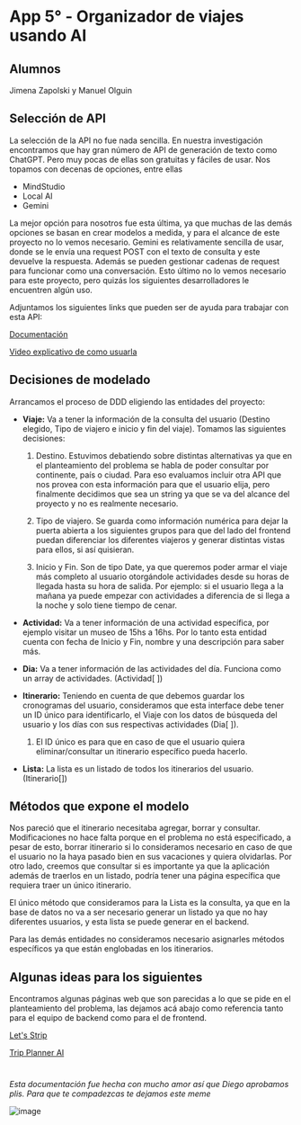 # App 5° - Organizador de viajes usando AI

## Alumnos

Jimena Zapolski y Manuel Olguin

## Selección de API

La selección de la API no fue nada sencilla. En nuestra investigación encontramos que hay gran número de API de generación de texto como ChatGPT. Pero muy pocas de ellas son gratuitas y fáciles de usar. Nos topamos con decenas de opciones, entre ellas

* MindStudio
* Local AI
* Gemini

La mejor opción para nosotros fue esta última, ya que muchas de las demás opciones se basan en crear modelos a medida, y para el alcance de este proyecto no lo vemos necesario. Gemini es relativamente sencilla de usar, donde se le envía una request POST con el texto de consulta y este devuelve la respuesta. Además se pueden gestionar cadenas de request para funcionar como una conversación. Esto último no lo vemos necesario para este proyecto, pero quizás los siguientes desarrolladores le encuentren algún uso.

Adjuntamos los siguientes links que pueden ser de ayuda para trabajar con esta API:

[Documentación](https://ai.google.dev/gemini-api/docs)

[Video explicativo de como usuarla](https://youtu.be/_CqKs0cQCfo)


## Decisiones de modelado

Arrancamos el proceso de DDD eligiendo las entidades del proyecto:

* **Viaje:** Va a tener la información de la consulta del usuario (Destino elegido, Tipo de viajero e inicio y fin del viaje). Tomamos las siguientes decisiones:
    1. Destino. Estuvimos debatiendo sobre distintas alternativas ya que en el planteamiento del problema se habla de poder consultar por continente, país o ciudad. Para eso evaluamos incluir otra API que nos provea con esta información para que el usuario elija, pero finalmente decidimos que sea un string ya que se va del alcance del proyecto y no es realmente necesario.
    2. Tipo de viajero. Se guarda como información numérica para dejar la puerta abierta a los siguientes grupos para que del lado del frontend puedan diferenciar los diferentes viajeros y generar distintas vistas para ellos, si así quisieran.
    
    3. Inicio y Fin. Son de tipo Date, ya que queremos poder armar el viaje más completo al usuario otorgándole actividades desde su horas de llegada hasta su hora de salida. Por ejemplo: si el usuario llega a la mañana ya puede empezar con actividades a diferencia de si llega a la noche y solo tiene tiempo de cenar.

* **Actividad:** Va a tener información de una actividad específica, por ejemplo visitar un museo de 15hs a 16hs. Por lo tanto esta entidad cuenta con fecha de Inicio y Fin, nombre y una descripción para saber más.

* **Dia:** Va a tener información de las actividades del día. Funciona como un array de  actividades. (Actividad[ ])

* **Itinerario:** Teniendo en cuenta de que debemos guardar los cronogramas del usuario, consideramos que esta interface debe tener un ID único para identificarlo, el Viaje con los datos de búsqueda del usuario y los días con sus respectivas actividades (Dia[ ]).
    1. El ID único es para que en caso de que el usuario quiera eliminar/consultar un itinerario específico pueda hacerlo.

* **Lista:** La lista es un listado de todos los itinerarios del usuario. (Itinerario[])


## Métodos que expone el modelo

Nos pareció que el itinerario necesitaba agregar, borrar y consultar. Modificaciones no hace falta porque en el problema no está especificado, a pesar de esto, borrar itinerario si lo consideramos necesario en caso de que el usuario no la haya pasado bien en sus vacaciones y quiera olvidarlas. Por otro lado, creemos que consultar si es importante ya que la aplicación además de traerlos en un listado, podría tener una página específica que requiera traer un único itinerario.

El único método que consideramos para la Lista es la consulta, ya que en la base de datos no va a ser necesario generar un listado ya que no hay diferentes usuarios, y esta lista se puede generar en el backend.

Para las demás entidades no consideramos necesario asignarles métodos específicos ya que están englobadas en los itinerarios.


## Algunas ideas para los siguientes

Encontramos algunas páginas web que son parecidas a lo que se pide en el planteamiento del problema, las dejamos acá abajo como referencia tanto para el equipo de backend como para el de frontend.

[Let's Strip](https://letstrip.ai/?ref=aitools.fyi&utm_source=aitools.fyi)

[Trip Planner AI](https://tripplanner.ai/)


#

_Esta documentación fue hecha con mucho amor así que Diego aprobamos plis. Para que te compadezcas te dejamos este meme_



![image](https://media.discordapp.net/attachments/843267150583037952/1232821502878158938/meme.png?ex=662ad9ff&is=6629887f&hm=79e4ec2d7646a952fab6c23c3907f5949e4e2796e2bae3a6416bff4e15cebdc5&=&format=webp&quality=lossless&width=423&height=571)


